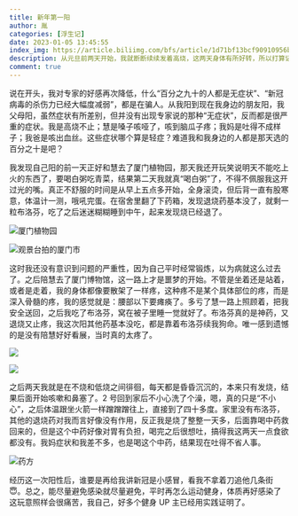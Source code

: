 ```yaml
---
title: 新年第一阳
author: 胤
categories: [浮生记]
date: 2023-01-05 13:45:55
index_img: https://article.biliimg.com/bfs/article/1d71bf13bcf90910956b87d96e27990c9f222ce8.jpg@500w.webp
description: 从元旦前两天开始，我就断断续续发着高烧，这两天身体有所好转，所以打算记录一下这次阳的全部过程。
comment: true
---
```


说在开头，我对专家的好感再次降低，什么“百分之九十的人都是无症状”、“新冠病毒的杀伤力已经大幅度减弱”，都是在骗人。从我阳到现在我身边的朋友阳，我父母阳，虽然症状有所差别，但并没有出现专家说的那种“无症状”，反而都是很严重的症状。我是高烧不止；慧是嗓子咳哑了，咳到脑瓜子疼；我妈是吐得不成样子；我爸是咳出血丝。这些症状哪个算是轻症？难道我和我身边的人都是那天选的百分之十是吧？

我发现自己阳的前一天正好和慧去了厦门植物园，那天我还开玩笑说明天不能吃上火的东西了，要喝白粥吃青菜，结果第二天我就真“喝白粥”了，不得不佩服我这开过光的嘴。真正不舒服的时间是从早上五点多开始，全身滚烫，但后背一直有股寒意，体温计一测，哦吼完蛋。在宿舍里翻了下药箱，发现退烧药基本没了，就剩一粒布洛芬，吃了之后迷迷糊糊睡到中午，起来发现烧已经退了。

![厦门植物园](https://article.biliimg.com/bfs/article/cd74267d4a08022ee8e19d7eda7c5d80d34eebff.jpg@800w_400h_1c.webp)

![观景台拍的厦门市](https://article.biliimg.com/bfs/article/11f0babe172580424530cf5de5a4d9c9cc588baa.jpg@800w_400h_1c.webp)

这时我还没有意识到问题的严重性，因为自己平时经常锻炼，以为病就这么过去了。之后陪慧去了厦门博物馆，这一路上才是噩梦的开始。不管是坐着还是站着，或者是走着，我的身体都像要散架了一样疼，这种疼不是某个具体部位的疼，而是深入骨髓的疼，我的感觉就是：腰部以下要瘫痪了。多亏了慧一路上照顾着，把我安全送回，之后我吃了布洛芬，窝在被子里睡一觉就好了。布洛芬真的是神药，又退烧又止疼，我这次阳其他药基本没吃，都是靠着布洛芬续我狗命。唯一感到遗憾的是没有陪慧好好看展，当时真的太疼了。

![](https://article.biliimg.com/bfs/article/e2f1bd0e3e8bd54970a1679470ae023f6429795f.jpg@800w_400h_1c.webp)

![](https://article.biliimg.com/bfs/article/699419a3e664cbb0b5a98756761c539ce0eadf16.jpg@800w_400h_1c.webp)

之后两天我就是在不烧和低烧之间徘徊，每天都是昏昏沉沉的，本来只有发烧，结果后面开始咳嗽和鼻塞了。2 号回到家后不小心洗了个澡，嗯，真的只是“不小心”，之后体温跟坐火箭一样蹭蹭蹭往上，直接到了四十多度。家里没有布洛芬，其他的退烧药对我而言好像没有作用，反正我是烧了整整一天多，后面靠喝中药救回来的，但是这个中药好像对胃有负担，喝完之后很想吐，搞得我这两天一点食欲都没有。我妈症状和我差不多，也是喝这个中药，结果现在吐得不省人事。

![药方](https://article.biliimg.com/bfs/article/d0ba5beb1a35ca6e3d9abf63d2fa0681c8b7a081.jpg@800w_400h_1c.webp)

经历这一次阳性后，谁要是再给我讲新冠是小感冒，看我不拿着刀追他几条街😇。总之，能尽量避免感染就尽量避免，平时再怎么运动健身，体质再好感染了这玩意照样会很痛苦，我自己，好多个健身 UP 主已经用实践证明了。